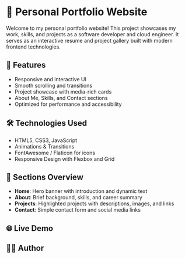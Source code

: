 # 💼 Personal Portfolio Website

Welcome to my personal portfolio website! This project showcases my work, skills, and projects as a software developer and cloud engineer. It serves as an interactive resume and project gallery built with modern frontend technologies.

## 🚀 Features

- Responsive and interactive UI
- Smooth scrolling and transitions
- Project showcase with media-rich cards
- About Me, Skills, and Contact sections
- Optimized for performance and accessibility

## 🛠️ Technologies Used

- HTML5, CSS3, JavaScript
- Animations & Transitions
- FontAwesome / Flaticon for icons
- Responsive Design with Flexbox and Grid

## 📸 Sections Overview

- **Home**: Hero banner with introduction and dynamic text
- **About**: Brief background, skills, and career summary
- **Projects**: Highlighted projects with descriptions, images, and links
- **Contact**: Simple contact form and social media links
## 🌐 Live Demo

## 🧑‍💻 Author

